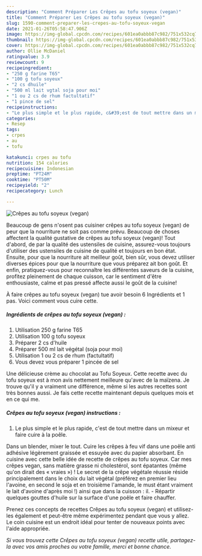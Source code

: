 ```yaml
---
description: "Comment Préparer Les Crêpes au tofu soyeux (vegan)"
title: "Comment Préparer Les Crêpes au tofu soyeux (vegan)"
slug: 1590-comment-preparer-les-crepes-au-tofu-soyeux-vegan
date: 2021-01-26T05:58:47.906Z
image: https://img-global.cpcdn.com/recipes/601ea0abbb87c982/751x532cq70/crepes-au-tofu-soyeux-vegan-photo-principale-de-la-recette.jpg
thumbnail: https://img-global.cpcdn.com/recipes/601ea0abbb87c982/751x532cq70/crepes-au-tofu-soyeux-vegan-photo-principale-de-la-recette.jpg
cover: https://img-global.cpcdn.com/recipes/601ea0abbb87c982/751x532cq70/crepes-au-tofu-soyeux-vegan-photo-principale-de-la-recette.jpg
author: Ollie McDaniel
ratingvalue: 3.9
reviewcount: 9
recipeingredient:
- "250 g farine T65"
- "100 g tofu soyeux"
- "2 cs dhuile"
- "500 ml lait vgtal soja pour moi"
- "1 ou 2 cs de rhum factultatif"
- "1 pince de sel"
recipeinstructions:
- "Le plus simple et le plus rapide, c&#39;est de tout mettre dans un mixeur et faire cuire à la poêle."
categories:
- Resep
tags:
- crpes
- au
- tofu

katakunci: crpes au tofu 
nutrition: 154 calories
recipecuisine: Indonesian
preptime: "PT24M"
cooktime: "PT50M"
recipeyield: "2"
recipecategory: Lunch

---
```



![Crêpes au tofu soyeux (vegan)](https://img-global.cpcdn.com/recipes/601ea0abbb87c982/751x532cq70/crepes-au-tofu-soyeux-vegan-photo-principale-de-la-recette.jpg)

Beaucoup de gens n'osent pas cuisiner crêpes au tofu soyeux (vegan) de peur que la nourriture ne soit pas comme prévu. Beaucoup de choses affectent la qualité gustative de crêpes au tofu soyeux (vegan)! Tout d'abord, de par la qualité des ustensiles de cuisine, assurez-vous toujours d'utiliser des ustensiles de cuisine de qualité et toujours en bon état. Ensuite, pour que la nourriture ait meilleur goût, bien sûr, vous devez utiliser diverses épices pour que la nourriture que vous préparez ait bon goût. Et enfin, pratiquez-vous pour reconnaître les différentes saveurs de la cuisine, profitez pleinement de chaque cuisson, car le sentiment d'être enthousiaste, calme et pas pressé affecte aussi le goût de la cuisine!

<!--inarticleads1-->

À faire crêpes au tofu soyeux (vegan) tue avoir besoin 6 Ingrédients et 1 pas. Voici comment vous cuire cette.

##### Ingrédients de crêpes au tofu soyeux (vegan) :

1. Utilisation 250 g farine T65
1. Utilisation 100 g tofu soyeux
1. Préparer 2 cs d&#39;huile
1. Préparer 500 ml lait végétal (soja pour moi)
1. Utilisation 1 ou 2 cs de rhum (factultatif)
1. Vous devez vous préparer 1 pincée de sel


Une délicieuse crème au chocolat au Tofu Soyeux. Cette recette avec du tofu soyeux est à mon avis nettement meilleure qu&#39;avec de la maïzena. Je trouve qu&#39;il y a vraiment une différence, même si les autres recettes sont très bonnes aussi. Je fais cette recette maintenant depuis quelques mois et en ce qui me. 

<!--inarticleads2-->

##### Crêpes au tofu soyeux (vegan) instructions :

1. Le plus simple et le plus rapide, c&#39;est de tout mettre dans un mixeur et faire cuire à la poêle.


Dans un blender, mixer le tout. Cuire les crêpes à feu vif dans une poêle anti adhésive légèrement graissée et essuyée avec du papier absorbant. En cuisine avec cette belle idée de recette de crêpes au tofu soyeux. Car mes crêpes vegan, sans matière grasse ni cholestérol, sont épatantes (même qu&#39;on dirait des « vraies ») ! Le secret de la crêpe végétale réussie réside principalement dans le choix du lait végétal (préférez en premier lieu l&#39;avoine, en second le soja et en troisième l&#39;amande, le must étant vraiment le lait d&#39;avoine d&#39;après moi !) ainsi que dans la cuisson : il. - Répartir quelques gouttes d&#39;huile sur la surface d&#39;une poêle et faire chauffer. 

<!--inarticleads1-->

<p>
Prenez ces concepts de recettes Crêpes au tofu soyeux (vegan) et utilisez-les également et peut-être même expérimentez pendant que vous y allez. Le coin cuisine est un endroit idéal pour tenter de nouveaux points avec l'aide appropriée.
</p>

<p>
<i>Si vous trouvez cette Crêpes au tofu soyeux (vegan) recette utile, partagez-la avec vos amis proches ou votre famille, merci et bonne chance.</i>
</p>
